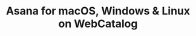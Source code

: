 ---
name: Asana
category: Productivity
title: 'Asana for macOS, Windows & Linux on WebCatalog'
key: asana
fullUrl: 'https://asana.com'
hostname: asana.com

---